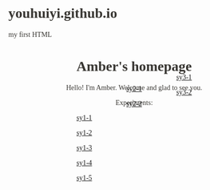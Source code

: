 # youhuiyi.github.io
my first HTML
<html>
<style>
    body{font-family:"MV Boli";background-image:url(paper.jpg);color:#393733}
    div.one{position: relative;right:100px}
    div.two{position: relative;bottom:208px}
    div.three{position: relative;left:100px;bottom:291px}
</style>
<body>
<h1 align="center">Amber's homepage</h1>
<p align="center">Hello! I'm Amber. Welcome and glad to see you.</p>
<p align="center">Experiments:</p>
<div class="one">
    <p align="center"><a href="sy1-1.html">sy1-1</a></p>
    <p align="center"><a href="sy1-2.html">sy1-2</a></p>
    <p align="center"><a href="sy1-3.html">sy1-3</a></p>
    <p align="center"><a href="sy1-4.html">sy1-4</a></p>
    <p align="center"><a href="sy1-5.html">sy1-5</a></p>
</div>
<div class="two">
    <p align="center"><a href="sy2-1.html">sy2-1</a></p>
    <p align="center"><a href="sy2-2.html">sy2-2</a></p>
</div>
<div class="three">
    <p align="center"><a href="sy3-1.html">sy3-1</a></p>
    <p align="center"><a href="sy3-2.html">sy3-2</a></p>
</div>
</body>
</html>
